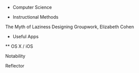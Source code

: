 * Computer Science

* Instructional Methods

The Myth of Laziness
Designing Groupwork, Elizabeth Cohen

* Useful Apps

** OS X / iOS

Notability

Reflector

